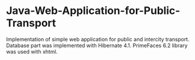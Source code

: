 # Java-Web-Application-for-Public-Transport
Implementation of simple web application for public and intercity transport. Database part was implemented with Hibernate 4.1. PrimeFaces 6.2 library was used with xhtml.  
